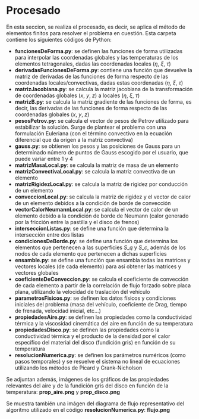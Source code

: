 # Procesado
En esta seccion, se realiza el procesado, es decir, se aplica el método de elementos finitos para resolver el problema en cuestión. Esta carpeta contiene los siguientes códigos de Python:

- **funcionesDeForma.py**: se definen las funciones de forma utilizadas para interpolar las coordenadas globales y las temperaturas de los elementos tetragonales, dadas las coordenadas locales ($\eta$, $\xi$, $\tau$)
- **derivadasFuncionesDeForma.py**: contiene una función que devuelve la matriz de derivadas de las funciones de forma respecto de las coordenadas locales/convectivas, dadas estas coordenadas ($\eta$, $\xi$, $\tau$)
- **matrizJacobiana.py**: se calcula la matriz jacobiana de la transformación de coordenadas globales ($x$, $y$, $z$) a locales ($\eta$, $\xi$, $\tau$)
- **matrizB.py**: se calcula la matriz gradiente de las funciones de forma, es decir, las derivadas de las funciones de forma respecto de las coordenadas globales ($x$, $y$, $z$)
- **pesosPetrov.py**: se calcula el vector de pesos de Petrov utilizado para estabilizar la solución. Surge de plantear el problema con una formulación Euleriana (con el término convectivo en la ecuación diferencial que da orígen a la matriz convectiva)
- **gauss.py**: se obtienen los pesos y las posiciones de Gauss para un determinado número de puntos de Gauss escogido por el usuario, que puede variar entre 1 y 4
- **matrizMasaLocal.py**: se calcula la matriz de masa de un elemento
- **matrizConvectivaLocal.py**: se calcula la matriz convectiva de un elemento
- **matrizRigidezLocal.py**: se calcula la matriz de rigidez por conducción de un elemento
- **conveccionLocal.py**: se calcula la matriz de rigidez y el vector de calor de un elemento debidos a la condición de borde de convección
- **vectorCalorNeumannLocal.py**: se calcula el vector de calor de un elemento debido a la condición de borde de Neumann (calor generado por la fricción entre la pastilla y el disco de frenos)
- **interseccionListas.py**: se define una función que determina la intersección entre dos listas
- **condicionesDeBorde.py**: se define una función que determina los elementos que pertenecen a las superficies $S\_q$ y $S\_c$, además de los nodos de cada elemento que pertenecen a dichas superficies
- **ensamble.py**: se define una función que ensambla todas las matrices y vectores locales (de cada elemento) para así obtener las matrices y vectores globales
- **coeficienteDeConveccion.py**: se calcula el coeficiente de convección de cada elemento a partir de la correlación de flujo forzado sobre placa plana, utilizando la velocidad de traslación del vehículo
- **parametrosFisicos.py**: se definen los datos físicos y condiciones iniciales del problema (masa del vehículo, coeficiente de Drag, tiempo de frenada, velocidad inicial, etc...)
- **propiedadesAire.py**: se definen las propiedades como la conductividad térmica y la viscosidad cinemática del aire en función de su temperatura
- **propiedadesDisco.py**: se definen las propiedades como la conductividad térmica y el producto de la densidad por el calor específico del material del disco (fundición gris) en función de su temperatura
- **resolucionNumerica.py**: se definen los parámetros numéricos (como pasos temporales) y se resuelve el sistema no lineal de ecuaciones utilizando los métodos de Picard y Crank-Nicholson

Se adjuntan además, imágenes de los gráficos de las propiedades relevantes del aire y de la fundición gris del disco en función de la temperatura: **prop_aire.png** y **prop_disco.png**

Se muestra también una imágen del diagrama de flujo representativo del algoritmo utilizado en el código **resolucionNumerica.py**: **flujo.png**
